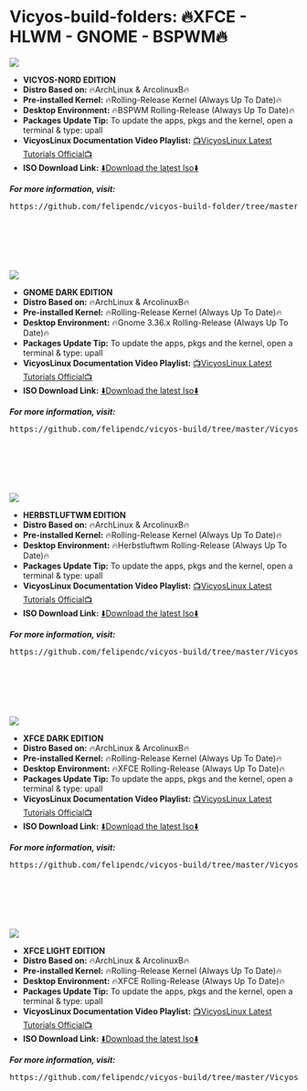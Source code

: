 # Vicyos-build-folders: :fire:XFCE - HLWM - GNOME - BSPWM:fire:

![](https://i.imgur.com/D1TxJzl.jpg)
- **VICYOS-NORD EDITION**
- **Distro Based on:** :fire:ArchLinux & ArcolinuxB:fire:
- **Pre-installed Kernel:** :fire:Rolling-Release Kernel (Always Up To Date):fire:
- **Desktop Environment:** :fire:BSPWM Rolling-Release (Always Up To Date):fire:
- **Packages Update Tip:** To update the apps, pkgs and the kernel, open a terminal & type: upall 
- **VicyosLinux Documentation Video Playlist:** [:tv:VicyosLinux Latest Tutorials Official:tv:](https://www.youtube.com/playlist?list=PLEHnzNeoCcNzT-ZpVu7aywVocaxr7XgNS)
- **ISO Download Link:** [:arrow_down:Download the latest Iso:arrow_down:](https://sourceforge.net/projects/arcolinux-spinoffs/files/Vicyos/Vicyos-Nord/) 

***For more information, visit:***

<pre>
https://github.com/felipendc/vicyos-build-folder/tree/master/Vicyos-Nord-Stable
</pre>

<br />
<br />
<br />

#

![](https://i.imgur.com/motnZKO.png)
- **GNOME DARK EDITION**
- **Distro Based on:** :fire:ArchLinux & ArcolinuxB:fire:
- **Pre-installed Kernel:** :fire:Rolling-Release Kernel (Always Up To Date):fire:
- **Desktop Environment:** :fire:Gnome 3.36.x Rolling-Release (Always Up To Date):fire:
- **Packages Update Tip:** To update the apps, pkgs and the kernel, open a terminal & type: upall 
- **VicyosLinux Documentation Video Playlist:** [:tv:VicyosLinux Latest Tutorials Official:tv:](https://www.youtube.com/playlist?list=PLEHnzNeoCcNzT-ZpVu7aywVocaxr7XgNS)
- **ISO Download Link:** [:arrow_down:Download the latest Iso:arrow_down:](https://sourceforge.net/projects/arcolinux-spinoffs/files/Vicyos/VicyosLinux-GNOME%20%28Dark%20Edition%20Only%29/) 

***For more information, visit:***

<pre>
https://github.com/felipendc/vicyos-build/tree/master/VicyosLinux-stable-gnome-dark-edition
</pre>

<br />
<br />
<br />

#

![](https://i.imgur.com/PJJQdHp.png)
- **HERBSTLUFTWM EDITION**
- **Distro Based on:** :fire:ArchLinux & ArcolinuxB:fire:
- **Pre-installed Kernel:** :fire:Rolling-Release Kernel (Always Up To Date):fire:
- **Desktop Environment:** :fire:Herbstluftwm Rolling-Release (Always Up To Date):fire:
- **Packages Update Tip:** To update the apps, pkgs and the kernel, open a terminal & type: upall 
- **VicyosLinux Documentation Video Playlist:** [:tv:VicyosLinux Latest Tutorials Official:tv:](https://www.youtube.com/playlist?list=PLEHnzNeoCcNzT-ZpVu7aywVocaxr7XgNS)
- **ISO Download Link:** [:arrow_down:Download the latest Iso:arrow_down:](https://sourceforge.net/projects/arcolinux-spinoffs/files/Vicyos/VicyosLinux-HLWM%20%28Dark%20Edition%20Only%29/) 


***For more information, visit:***

<pre>
https://github.com/felipendc/vicyos-build/tree/master/VicyosLinux-stable-hybrid-hlwm-dark-edition
</pre>

<br />
<br />
<br />

#

![](https://i.imgur.com/aptfV0w.png)
- **XFCE DARK EDITION**
- **Distro Based on:** :fire:ArchLinux & ArcolinuxB:fire:
- **Pre-installed Kernel:** :fire:Rolling-Release Kernel (Always Up To Date):fire:
- **Desktop Environment:** :fire:XFCE Rolling-Release (Always Up To Date):fire:
- **Packages Update Tip:** To update the apps, pkgs and the kernel, open a terminal & type: upall 
- **VicyosLinux Documentation Video Playlist:** [:tv:VicyosLinux Latest Tutorials Official:tv:](https://www.youtube.com/playlist?list=PLEHnzNeoCcNzT-ZpVu7aywVocaxr7XgNS)
- **ISO Download Link:** [:arrow_down:Download the latest Iso:arrow_down:](https://sourceforge.net/projects/arcolinux-spinoffs/files/Vicyos/VicyosLinux-XFCE%20%28Light%20and%20Dark%20Editions%29/VicyosLinux-XFCE%20%28Dark%20Edition%29/) 


***For more information, visit:***

<pre>
https://github.com/felipendc/vicyos-build/tree/master/VicyosLinux-stable-xfce-dark-edition
</pre>

<br />
<br />
<br />

#

![](https://i.imgur.com/mDUMJTt.png)
- **XFCE LIGHT EDITION**
- **Distro Based on:** :fire:ArchLinux & ArcolinuxB:fire:
- **Pre-installed Kernel:** :fire:Rolling-Release Kernel (Always Up To Date):fire:
- **Desktop Environment:** :fire:XFCE Rolling-Release (Always Up To Date):fire:
- **Packages Update Tip:** To update the apps, pkgs and the kernel, open a terminal & type: upall 
- **VicyosLinux Documentation Video Playlist:** [:tv:VicyosLinux Latest Tutorials Official:tv:](https://www.youtube.com/playlist?list=PLEHnzNeoCcNzT-ZpVu7aywVocaxr7XgNS)
- **ISO Download Link:** [:arrow_down:Download the latest Iso:arrow_down:](https://sourceforge.net/projects/arcolinux-spinoffs/files/Vicyos/VicyosLinux-XFCE%20%28Light%20and%20Dark%20Editions%29/VicyosLinux-XFCE%20%28Light%20Edition%29/) 


***For more information, visit:***

<pre>
https://github.com/felipendc/vicyos-build/tree/master/VicyosLinux-stable-xfce
</pre>


<br />
<br />
<br />










#
